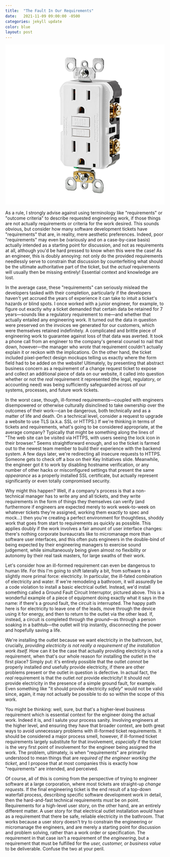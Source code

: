 ```yaml
---
title:  "The Fault In Our Requirements"
date:   2021-11-09 09:00:00 -0500
categories: jekyll update
color: blue
layout: post
---
```


<div class="banner"><img src="/assets/gfci.png"></div>

As a rule, I strongly advise against using terminology like "requirements" or "outcome criteria" to describe requested engineering work, if those things are not actually requirements or criteria for the work desired. This sounds obvious, but consider how many software development tickets have "requirements" that are, in reality, mere aesthetic preferences. Indeed, poor "requirements" may even be (variously and on a case-by-case basis) actually intended as a starting point for discussion, and not as requirements at all, although you'd be hard pressed to know when this were the case! As an engineer, this is doubly annoying: not only do the provided requirements needlessly serve to constrain that discussion by counterfeiting what should be the ultimate authoritative part of the ticket, but the _actual_ requirements will usually then be missing entirely! Essential context and knowledge are lost.

In the average case, these "requirements" can seriously mislead the developers tasked with their completion, particularly if the developers haven't yet accrued the years of experience it can take to intuit a ticket's hazards or blind spots. I once worked with a junior engineer, for example, to figure out exactly why a ticket demanded that certain data be retained for 7 years—sounds like a regulatory requirement to me—and whether that actually entailed any engineering work. It turned out the data in question were preserved on the invoices we generated for our customers, which were themselves retained indefinitely. A complicated and brittle piece of engineering work to guarantee against loss of that data was averted. It took a phone call from an engineer to the company's general counsel to nail that down, however—the manager who _wrote_ that requirement couldn't actually explain it or reckon with the implications. On the other hand, the ticket included pixel-perfect design mockups telling us exactly where the form field had to be added on the website! Ultimately, by presenting that abstract business concern as a requirement of a change request ticket to expose and collect an additional piece of data on our website, it called into question whether or not the _real_ requirement it represented (the legal, regulatory, or accounting need) was being sufficiently safeguarded across _all_ our systems, processes, and future work tickets. 

In the worst case, though, ill-formed requirements—coupled with engineers disempowered or otherwise culturally disinclined to take ownership over the outcomes of their work—can be dangerous, both technically and as a matter of life and death. On a technical level, consider a request to upgrade a website to use TLS (a.k.a. SSL or HTTPS.) If we're thinking in terms of tickets and requirements, what's going to be considered appropriate, at the average company? Typically that might be something along the lines of "The web site can be visited via HTTPS, with users seeing the lock icon in their browser." Seems straightforward enough, and so the ticket is farmed out to the newest team member to build their experience with the backend system. A few days later, we're redirecting all insecure requests to HTTPS. Someone gets to check off a box on their Key Initiatives slide. Meanwhile, the engineer got it to work by disabling hostname verification, or any number of other hacks or misconfigured settings that present the same _appearance_ as a properly installed SSL certificate, but actually represent significantly or even totally compromised security.

Why might this happen? Well, if a company's process is that a non-technical manager has to write any and all tickets, and they write requirements in the form of things they themselves can verify (and furthermore if engineers are expected merely to work week-to-week on whatever tickets they're assigned, working them exactly to spec and mock...) then you're creating a perfect environment for thoughtless, shoddy work that goes from start to requirements as quickly as possible. This applies doubly if the work involves a fair amount of user interface changes: there's nothing corporate bureaucrats like to micromanage more than software user interfaces, and this often puts engineers in the double-bind of being expected by their engineering managers to exercise sound judgement, while simultaneously being given almost no flexibility or autonomy by their real task masters, for large swaths of their work.

Let's consider how an ill-formed requirement can even be dangerous to human life. For this I'm going to shift laterally a bit, from software to a slightly more primal force: electricity. In particular, the ill-fated combination of electricity and water. If we're remodeling a bathroom, it will assuredly be a code violation to install a basic electrical outlet. Instead, we'd install something called a Ground Fault Circuit Interruptor, pictured above. This is a wonderful example of a piece of equipment doing exactly what it says in the name: if there's a ground fault, the circuit is interrupted. The happy path here is for electricity to leave one of the leads, move through the device using it for energy, and then to return to the outlet via the other lead. If, instead, a circuit is completed through the _ground_—as through a person soaking in a bathtub—the outlet will trip instantly, disconnecting the power and hopefully saving a life.

We're installing the outlet because we want electricity in the bathroom, but, crucially, _providing electricity is not really a requirement of the installation work itself._ How can it be the case that actually providing electricity is not a requirement, when that's our whole reason for installing the outlet in the first place? Simply put: it's entirely possible that the outlet _cannot_ be properly installed _and_ usefully provide electricity, if there are other problems present or the outlet in question is defective. In actual fact, the _real_ requirement is that the outlet _not_ provide electricity! It should _not_ provide electricity in the presence of a simple ground fault, for example. Even something like "it should provide electricity _safely_" would not be valid since, again, it may not actually be possible to do so within the scope of this work. 

You might be thinking: well, sure, but that's a higher-level business requirement which is essential context for the engineer doing the actual work. Indeed it is, and I salute your process sanity. Involving engineers at the higher level, and ensuring they have that broader context, are both great ways to avoid unnecessary problems with ill-formed ticket requirements. It should be considered a major process smell, however, if ill-formed ticket requirements largely substitute for that involvement, _especially_ if the ticket is the very first point of involvement for the engineer being assigned the work. The problem, ultimately, is when "requirements" are primarily understood to mean things that are _required of the engineer working the ticket_, and I propose that at most companies this is exactly how "requirements" are intended, and perceived.

Of course, all of this is coming from the perspective of trying to engineer software at a large corporation, where most tickets are straight-up _change requests_. If the final engineering ticket is the end result of a top-down waterfall process, describing specific software development work in detail, then the hard-and-fast technical requirements _must_ be on point. Requirements for a high-level user story, on the other hand, are an entirely different matter. A user story for that electrical outlet installation _would_ have as a requirement that there be safe, reliable electricity in the bathroom. That works because a user story doesn't try to constrain the engineering or micromanage the engineers, and are merely a starting point for discussion and problem solving, rather than a work order or specification. The requirement in that case isn't a requirement of the _engineering_, but a requirement that must be fulfilled for the _user, customer, or business value_ to be deliverable. Confuse the two at your peril.
